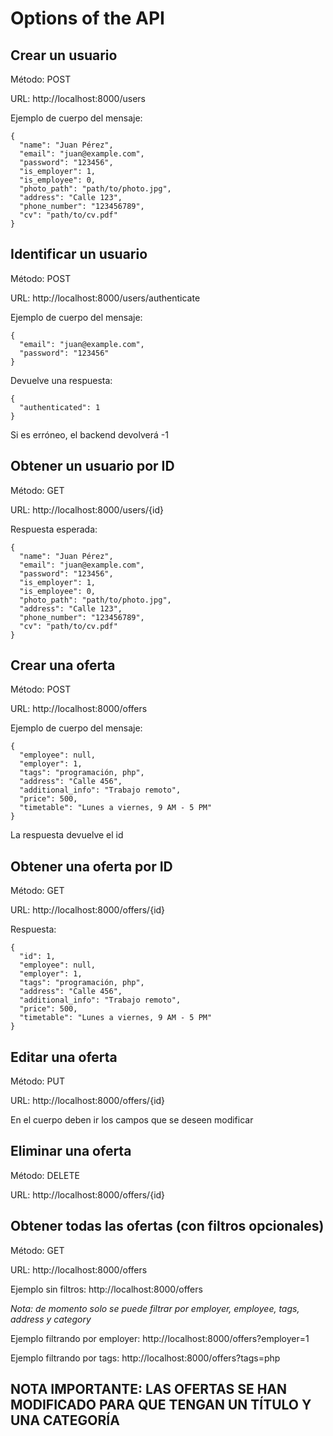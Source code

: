 # Options of the API

## Crear un usuario
Método: POST

URL: http://localhost:8000/users

Ejemplo de cuerpo del mensaje:
```
{
  "name": "Juan Pérez",
  "email": "juan@example.com",
  "password": "123456",
  "is_employer": 1,
  "is_employee": 0,
  "photo_path": "path/to/photo.jpg",
  "address": "Calle 123",
  "phone_number": "123456789",
  "cv": "path/to/cv.pdf"
}

```

## Identificar un usuario
Método: POST

URL: http://localhost:8000/users/authenticate

Ejemplo de cuerpo del mensaje:
```
{
  "email": "juan@example.com",
  "password": "123456"
}

```

Devuelve una respuesta:
```
{
  "authenticated": 1
}

```

Si es erróneo, el backend devolverá -1

## Obtener un usuario por ID
Método: GET

URL: http://localhost:8000/users/{id}

Respuesta esperada:
```
{
  "name": "Juan Pérez",
  "email": "juan@example.com",
  "password": "123456",
  "is_employer": 1,
  "is_employee": 0,
  "photo_path": "path/to/photo.jpg",
  "address": "Calle 123",
  "phone_number": "123456789",
  "cv": "path/to/cv.pdf"
}

```

## Crear una oferta
Método: POST

URL: http://localhost:8000/offers

Ejemplo de cuerpo del mensaje:
```
{
  "employee": null,
  "employer": 1,
  "tags": "programación, php",
  "address": "Calle 456",
  "additional_info": "Trabajo remoto",
  "price": 500,
  "timetable": "Lunes a viernes, 9 AM - 5 PM"
}

```
La respuesta devuelve el id

## Obtener una oferta por ID
Método: GET

URL: http://localhost:8000/offers/{id}

Respuesta:
```
{
  "id": 1,
  "employee": null,
  "employer": 1,
  "tags": "programación, php",
  "address": "Calle 456",
  "additional_info": "Trabajo remoto",
  "price": 500,
  "timetable": "Lunes a viernes, 9 AM - 5 PM"
}

```

## Editar una oferta
Método: PUT

URL: http://localhost:8000/offers/{id}

En el cuerpo deben ir los campos que se deseen modificar

## Eliminar una oferta
Método: DELETE

URL: http://localhost:8000/offers/{id}

## Obtener todas las ofertas (con filtros opcionales)
Método: GET

URL: http://localhost:8000/offers

Ejemplo sin filtros: http://localhost:8000/offers

*Nota: de momento solo se puede filtrar por employer, employee, tags, address y category*

Ejemplo filtrando por employer: http://localhost:8000/offers?employer=1

Ejemplo filtrando por tags: http://localhost:8000/offers?tags=php


## NOTA IMPORTANTE: LAS OFERTAS SE HAN MODIFICADO PARA QUE TENGAN UN TÍTULO Y UNA CATEGORÍA


